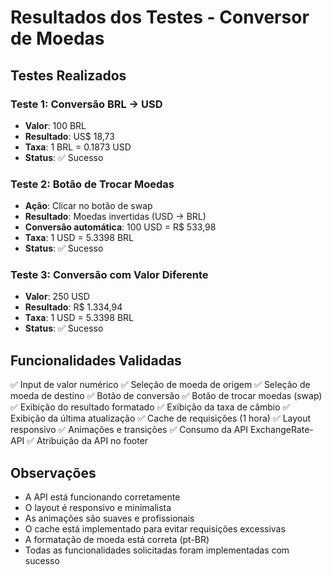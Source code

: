 # Resultados dos Testes - Conversor de Moedas

## Testes Realizados

### Teste 1: Conversão BRL → USD
- **Valor**: 100 BRL
- **Resultado**: US$ 18,73
- **Taxa**: 1 BRL = 0.1873 USD
- **Status**: ✅ Sucesso

### Teste 2: Botão de Trocar Moedas
- **Ação**: Clicar no botão de swap
- **Resultado**: Moedas invertidas (USD → BRL)
- **Conversão automática**: 100 USD = R$ 533,98
- **Taxa**: 1 USD = 5.3398 BRL
- **Status**: ✅ Sucesso

### Teste 3: Conversão com Valor Diferente
- **Valor**: 250 USD
- **Resultado**: R$ 1.334,94
- **Taxa**: 1 USD = 5.3398 BRL
- **Status**: ✅ Sucesso

## Funcionalidades Validadas

✅ Input de valor numérico
✅ Seleção de moeda de origem
✅ Seleção de moeda de destino
✅ Botão de conversão
✅ Botão de trocar moedas (swap)
✅ Exibição do resultado formatado
✅ Exibição da taxa de câmbio
✅ Exibição da última atualização
✅ Cache de requisições (1 hora)
✅ Layout responsivo
✅ Animações e transições
✅ Consumo da API ExchangeRate-API
✅ Atribuição da API no footer

## Observações

- A API está funcionando corretamente
- O layout é responsivo e minimalista
- As animações são suaves e profissionais
- O cache está implementado para evitar requisições excessivas
- A formatação de moeda está correta (pt-BR)
- Todas as funcionalidades solicitadas foram implementadas com sucesso
